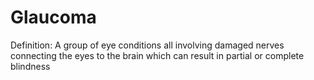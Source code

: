 # Glaucoma

Definition: A group of eye conditions all involving damaged nerves connecting the eyes to the brain which can result in partial or complete blindness
